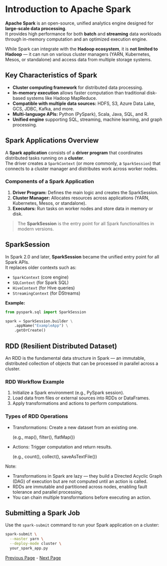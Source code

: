 # Introduction to Apache Spark

**Apache Spark** is an open-source, unified analytics engine designed for **large-scale data processing**.  
It provides high performance for both **batch** and **streaming** data workloads through in-memory computation and an optimized execution engine.

While Spark can integrate with the **Hadoop ecosystem**, it is **not limited to Hadoop** — it can run on various cluster managers (YARN, Kubernetes, Mesos, or standalone) and access data from multiple storage systems.


## Key Characteristics of Spark

- **Cluster computing framework** for distributed data processing.  
- **In-memory execution** allows faster computation than traditional disk-based systems like Hadoop MapReduce.  
- **Compatible with multiple data sources:** HDFS, S3, Azure Data Lake, GCS, JDBC, Kafka, and more.  
- **Multi-language APIs:** Python (PySpark), Scala, Java, SQL, and R.  
- **Unified engine** supporting SQL, streaming, machine learning, and graph processing.


## Spark Applications Overview

A **Spark application** consists of a **driver program** that coordinates distributed tasks running on a **cluster**.  
The driver creates a `SparkContext` (or more commonly, a `SparkSession`) that connects to a cluster manager and distributes work across worker nodes.

### Components of a Spark Application
1. **Driver Program:** Defines the main logic and creates the SparkSession.  
2. **Cluster Manager:** Allocates resources across applications (YARN, Kubernetes, Mesos, or standalone).  
3. **Executors:** Run tasks on worker nodes and store data in memory or disk.  

> The **SparkSession** is the entry point for all Spark functionalities in modern versions.

## SparkSession

In Spark 2.0 and later, **SparkSession** became the unified entry point for all Spark APIs.  
It replaces older contexts such as:

- `SparkContext` (core engine)
- `SQLContext` (for Spark SQL)
- `HiveContext` (for Hive queries)
- `StreamingContext` (for DStreams)

**Example:**
```python
from pyspark.sql import SparkSession

spark = SparkSession.builder \
    .appName("ExampleApp") \
    .getOrCreate()
```

## RDD (Resilient Distributed Dataset)

An RDD is the fundamental data structure in Spark — an immutable, distributed collection of objects that can be processed in parallel across a cluster.

### RDD Workflow Example

1. Initialize a Spark environment (e.g., PySpark session).
2. Load data from files or external sources into RDDs or DataFrames.
3. Apply transformations and actions to perform computations.

### Types of RDD Operations
- Transformations: Create a new dataset from an existing one.
  
  (e.g., map(), filter(), flatMap())

- Actions: Trigger computation and return results.

  (e.g., count(), collect(), saveAsTextFile())

Note:
- Transformations in Spark are lazy — they build a Directed Acyclic Graph
  (DAG) of execution but are not computed until an action is called.
- RDDs are immutable and partitioned across nodes, enabling fault tolerance and parallel processing.
- You can chain multiple transformations before executing an action.

## Submitting a Spark Job

Use the `spark-submit` command to run your Spark application on a cluster:
```bash
spark-submit \
  --master yarn \
  --deploy-mode cluster \
  your_spark_app.py
```

[Previous Page](High-Performance-Computing.md) -  [Next Page](Apache-Spark-Hands-On.md)



